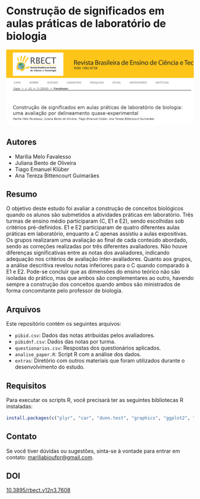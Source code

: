 # Construção de significados em aulas práticas de laboratório de biologia

[![](image.png)](https://doi.org/10.3895/rbect.v12n3.7608)

## Autores
- Marília Melo Favalesso
- Juliana Bento de Oliveira
- Tiago Emanuel Klüber
- Ana Tereza Bittencourt Guimarães

## Resumo
O objetivo deste estudo foi avaliar a construção de conceitos biológicos quando os alunos são submetidos a atividades práticas em laboratório. Três turmas de ensino médio participaram (C, E1 e E2), sendo escolhidas sob critérios pré-definidos. E1 e E2 participaram de quatro diferentes aulas práticas em laboratório, enquanto a C apenas assistiu a aulas expositivas. Os grupos realizaram uma avaliação ao final de cada conteúdo abordado, sendo as correções realizadas por três diferentes avaliadores. Não houve diferenças significativas entre as notas dos avaliadores, indicando adequação nos critérios de avaliação inter-avaliadores. Quanto aos grupos, a análise descritiva revelou notas inferiores para o C quando comparado à E1 e E2. Pode-se concluir que as dimensões do ensino teórico não são isoladas do prático, mas que ambos são complementares ao outro, havendo sempre a construção dos conceitos quando ambos são ministrados de forma concomitante pelo professor de biologia.


## Arquivos
Este repositório contém os seguintes arquivos:

- `pibid.csv`: Dados das notas atribuídas pelos avaliadores.
- `pibidnf.csv`: Dados das notas por turma.
- `questionarios.csv`: Respostas dos questionários aplicados.
- `analise_paper.R`: Script R com a análise dos dados.
- `extras`: Diretório com outros materiais que foram utilizados durante o desenvolvimento do estudo. 

## Requisitos
Para executar os scripts R, você precisará ter as seguintes bibliotecas R instaladas:

```r
install.packages(c("plyr", "car", "dunn.test", "graphics", "ggplot2", "gridExtra", "grid", "scales"))
```

## Contato
Se você tiver dúvidas ou sugestões, sinta-se à vontade para entrar em contato: mariliabioufpr@gmail.com.

## DOI
[10.3895/rbect.v12n3.7608](https://doi.org/10.3895/rbect.v12n3.7608)
```

